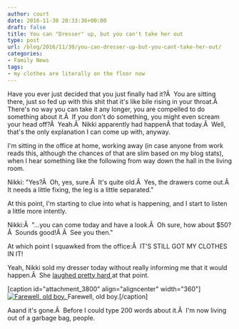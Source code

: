 ```yaml
---
author: court
date: 2016-11-30 20:33:36+00:00
draft: false
title: You can "Dresser" up, but you can't take her out
type: post
url: /blog/2016/11/30/you-can-dresser-up-but-you-cant-take-her-out/
categories:
- Family News
tags:
- my clothes are literally on the floor now
---
```


Have you ever just decided that you just finally had it?Â  You are sitting there, just so fed up with this shit that it's like bile rising in your throat.Â  There's no way you can take it any longer, you are compelled to do something about it.Â  If you don't do something, you might even scream your head off?Â  Yeah.Â  Nikki apparently had happenÂ that today.Â  Well, that's the only explanation I can come up with, anyway.

I'm sitting in the office at home, working away (in case anyone from work reads this, although the chances of that are slim based on my blog stats), when I hear something like the following from way down the hall in the living room.

Nikki: "Yes?Â  Oh, yes, sure.Â  It's quite old.Â  Yes, the drawers come out.Â  It needs a little fixing, the leg is a little separated."

At this point, I'm starting to clue into what is happening, and I start to listen a little more intently.

Nikki:Â  "...you can come today and have a look.Â  Oh sure, how about $50?Â  Sounds good!Â Â  See you then."

At which point I squawked from the office:Â  IT'S STILL GOT MY CLOTHES IN IT!

Yeah, Nikki sold my dresser today without really informing me that it would happen.Â  She [laughed pretty hard ](http://www.vallentyne.com/blog/2011/04/25/nikki-goes-off-her-medication/)at that point.

[caption id="attachment_3800" align="aligncenter" width="360"][![Farewell, old boy.](http://www.vallentyne.com/blog/wp-content/uploads/2016/11/dresser.jpg)
](http://www.vallentyne.com/blog/2016/11/30/you-can-dresser-up-but-you-cant-take-her-out/dresser/) Farewell, old boy.[/caption]

Aaand it's gone.Â  Before I could type 200 words about it.Â  I'm now living out of a garbage bag, people.
